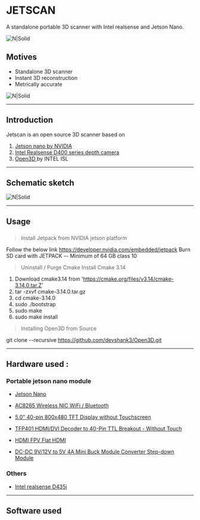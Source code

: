 # JETSCAN 

A standalone portable 3D scanner with Intel realsense and Jetson Nano. 
 

![N|Solid]( https://github.com/devshank3/JETSCAN/blob/master/jetscan.JPG )


## Motives 

* Standalone 3D scanner 
* Instant 3D reconstruction 
* Metrically accurate

![N|Solid]( https://github.com/devshank3/JETSCAN/blob/master/Jetscan.jpeg )

----

## Introduction

Jetscan is an open source 3D scanner based on 

1. [Jetson nano by NVIDIA](https://developer.nvidia.com/embedded/jetson-nano-developer-kit)
2. [Intel Realsense D400 series depth camera](https://www.intelrealsense.com/depth-camera-d435i/)
3. [Open3D ](http://www.open3d.org/) by INTEL ISL

----


## Schematic sketch

![N|Solid]( https://github.com/devshank3/JetScan/blob/master/Schematic/Capture.PNG )


----
## Usage 

###
> Install Jetpack from NVIDIA jetson platform 

 Follow the below link 
 https://developer.nvidia.com/embedded/jetpack
 Burn  SD card with JETPACK  -- Minimum of 64 GB class 10 

> Uninstall / Purge Cmake Install Cmake 3.14

1. Download cmake3.14 from 'https://cmake.org/files/v3.14/cmake-3.14.0.tar.Z'
2. tar -zxvf cmake-3.14.0.tar.gz
3. cd cmake-3.14.0
4. sudo ./bootstrap 
5. sudo make
6. sudo make install

> Installing Open3D from Source 

git clone --recursive https://github.com/devshank3/Open3D.git




----

## Hardware used :

### Portable jetson nano module 

* [Jetson Nano](https://developer.nvidia.com/buy-jetson)

* [AC8265 Wireless NIC  WiFi / Bluetooth](https://www.waveshare.com/wireless-ac8265.html)

* [5.0" 40-pin 800x480 TFT Display without Touchscreen](https://www.adafruit.com/product/1680)

* [TFP401 HDMI/DVI Decoder to 40-Pin TTL Breakout - Without Touch](https://www.adafruit.com/product/2218)

* [HDMI FPV Flat HDMI](https://www.amazon.com/dp/B06XRVC2VV/ref=sspa_dk_detail_0?psc=1&pd_rd_i=B06XRVC2VV&pd_rd_w=byqi5&pf_rd_p=45a72588-80f7-4414-9851-786f6c16d42b&pd_rd_wg=Hzr7I&pf_rd_r=8WHPN6ME290WF1Q7JJD6&pd_rd_r=d0c2b721-1cce-47d2-bba7-dac0a12f7b81&spLa=ZW5jcnlwdGVkUXVhbGl)

* [DC-DC 9V/12V to 5V 4A Mini Buck Module Converter Step-down Module](https://www.banggood.in/DC-DC-9V12V-to-5V-4A-Mini-Buck-Module-Converter-Step-down-Module-p-1343488.html?rmmds=search&cur_warehouse=CN)

### Others 

* [Intel realsense D435i](https://store.intelrealsense.com/buy-intel-realsense-depth-camera-d435i.html?_ga=2.118782729.109480876.1578129593-1156130352.1574240129)

----

## Software used 


